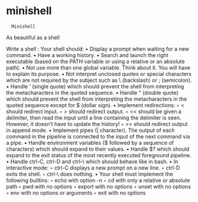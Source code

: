 # minishell

      Minishell
As beautiful as a shell

  Write a shell :
 Your shell should:
• Display a prompt when waiting for a new command.
• Have a working history.
• Search and launch the right executable (based on the PATH variable or using a
relative or an absolute path).
• Not use more than one global variable. Think about it. You will have to explain
its purpose.
• Not interpret unclosed quotes or special characters which are not required by the
subject such as \ (backslash) or ; (semicolon).
• Handle ’ (single quote) which should prevent the shell from interpreting the metacharacters in the quoted sequence.
• Handle " (double quote) which should prevent the shell from interpreting the metacharacters in the quoted sequence except for $ (dollar sign).
• Implement redirections:
◦ < should redirect input.
◦ > should redirect output.
◦ << should be given a delimiter, then read the input until a line containing the
delimiter is seen. However, it doesn’t have to update the history!
◦ >> should redirect output in append mode.
• Implement pipes (| character). The output of each command in the pipeline is
connected to the input of the next command via a pipe.
• Handle environment variables ($ followed by a sequence of characters) which
should expand to their values.
• Handle $? which should expand to the exit status of the most recently executed
foreground pipeline.
• Handle ctrl-C, ctrl-D and ctrl-\ which should behave like in bash.
• In interactive mode:
◦ ctrl-C displays a new prompt on a new line.
◦ ctrl-D exits the shell.
◦ ctrl-\ does nothing.
• Your shell must implement the following builtins:
◦ echo with option -n
◦ cd with only a relative or absolute path
◦ pwd with no options
◦ export with no options
◦ unset with no options
◦ env with no options or arguments
◦ exit with no options
